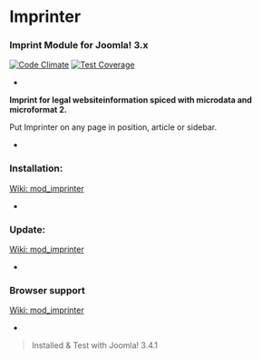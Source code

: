 # Imprinter
### Imprint Module for Joomla! 3.x

[![Code Climate](https://codeclimate.com/github/msritzenhoff/mod_imprinter/badges/gpa.svg)](https://codeclimate.com/github/msritzenhoff/mod_imprinter) [![Test Coverage](https://codeclimate.com/github/msritzenhoff/mod_imprinter/badges/coverage.svg)](https://codeclimate.com/github/msritzenhoff/mod_imprinter)

-
**Imprint for legal websiteinformation spiced with microdata and microformat 2.**

Put Imprinter on any page in position, article or sidebar.

-
### Installation:
[Wiki: mod_imprinter](https://github.com/msritzenhoff/mod_imprinter/wiki/Installation)

-
### Update:
[Wiki: mod_imprinter](https://github.com/msritzenhoff/mod_imprinter/wiki/Update)

-
### Browser support
[Wiki: mod_imprinter](https://github.com/msritzenhoff/mod_imprinter/wiki/Browser-support)

-
> Installed & Test with Joomla! 3.4.1
